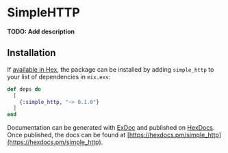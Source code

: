 # SimpleHTTP

**TODO: Add description**

## Installation

If [available in Hex](https://hex.pm/docs/publish), the package can be installed
by adding `simple_http` to your list of dependencies in `mix.exs`:

```elixir
def deps do
  [
    {:simple_http, "~> 0.1.0"}
  ]
end
```

Documentation can be generated with [ExDoc](https://github.com/elixir-lang/ex_doc)
and published on [HexDocs](https://hexdocs.pm). Once published, the docs can
be found at [https://hexdocs.pm/simple_http](https://hexdocs.pm/simple_http).

